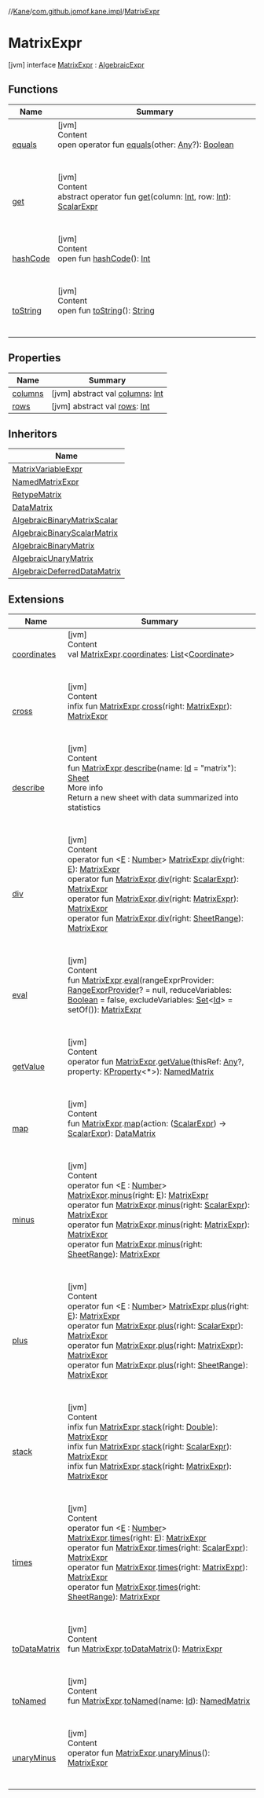 //[Kane](../../index.md)/[com.github.jomof.kane.impl](../index.md)/[MatrixExpr](index.md)



# MatrixExpr  
 [jvm] interface [MatrixExpr](index.md) : [AlgebraicExpr](../-algebraic-expr/index.md)   


## Functions  
  
|  Name|  Summary| 
|---|---|
| <a name="kotlin/Any/equals/#kotlin.Any?/PointingToDeclaration/"></a>[equals](../../com.github.jomof.kane.impl.types/-double-algebraic-type/index.md#%5Bkotlin%2FAny%2Fequals%2F%23kotlin.Any%3F%2FPointingToDeclaration%2F%5D%2FFunctions%2F-931635057)| <a name="kotlin/Any/equals/#kotlin.Any?/PointingToDeclaration/"></a>[jvm]  <br>Content  <br>open operator fun [equals](../../com.github.jomof.kane.impl.types/-double-algebraic-type/index.md#%5Bkotlin%2FAny%2Fequals%2F%23kotlin.Any%3F%2FPointingToDeclaration%2F%5D%2FFunctions%2F-931635057)(other: [Any](https://kotlinlang.org/api/latest/jvm/stdlib/kotlin/-any/index.html)?): [Boolean](https://kotlinlang.org/api/latest/jvm/stdlib/kotlin/-boolean/index.html)  <br><br><br>
| <a name="com.github.jomof.kane.impl/MatrixExpr/get/#kotlin.Int#kotlin.Int/PointingToDeclaration/"></a>[get](get.md)| <a name="com.github.jomof.kane.impl/MatrixExpr/get/#kotlin.Int#kotlin.Int/PointingToDeclaration/"></a>[jvm]  <br>Content  <br>abstract operator fun [get](get.md)(column: [Int](https://kotlinlang.org/api/latest/jvm/stdlib/kotlin/-int/index.html), row: [Int](https://kotlinlang.org/api/latest/jvm/stdlib/kotlin/-int/index.html)): [ScalarExpr](../-scalar-expr/index.md)  <br><br><br>
| <a name="kotlin/Any/hashCode/#/PointingToDeclaration/"></a>[hashCode](../../com.github.jomof.kane.impl.types/-double-algebraic-type/index.md#%5Bkotlin%2FAny%2FhashCode%2F%23%2FPointingToDeclaration%2F%5D%2FFunctions%2F-931635057)| <a name="kotlin/Any/hashCode/#/PointingToDeclaration/"></a>[jvm]  <br>Content  <br>open fun [hashCode](../../com.github.jomof.kane.impl.types/-double-algebraic-type/index.md#%5Bkotlin%2FAny%2FhashCode%2F%23%2FPointingToDeclaration%2F%5D%2FFunctions%2F-931635057)(): [Int](https://kotlinlang.org/api/latest/jvm/stdlib/kotlin/-int/index.html)  <br><br><br>
| <a name="kotlin/Any/toString/#/PointingToDeclaration/"></a>[toString](../../com.github.jomof.kane.impl.types/-object-kane-type/-companion/index.md#%5Bkotlin%2FAny%2FtoString%2F%23%2FPointingToDeclaration%2F%5D%2FFunctions%2F-931635057)| <a name="kotlin/Any/toString/#/PointingToDeclaration/"></a>[jvm]  <br>Content  <br>open fun [toString](../../com.github.jomof.kane.impl.types/-object-kane-type/-companion/index.md#%5Bkotlin%2FAny%2FtoString%2F%23%2FPointingToDeclaration%2F%5D%2FFunctions%2F-931635057)(): [String](https://kotlinlang.org/api/latest/jvm/stdlib/kotlin/-string/index.html)  <br><br><br>


## Properties  
  
|  Name|  Summary| 
|---|---|
| <a name="com.github.jomof.kane.impl/MatrixExpr/columns/#/PointingToDeclaration/"></a>[columns](columns.md)| <a name="com.github.jomof.kane.impl/MatrixExpr/columns/#/PointingToDeclaration/"></a> [jvm] abstract val [columns](columns.md): [Int](https://kotlinlang.org/api/latest/jvm/stdlib/kotlin/-int/index.html)   <br>
| <a name="com.github.jomof.kane.impl/MatrixExpr/rows/#/PointingToDeclaration/"></a>[rows](rows.md)| <a name="com.github.jomof.kane.impl/MatrixExpr/rows/#/PointingToDeclaration/"></a> [jvm] abstract val [rows](rows.md): [Int](https://kotlinlang.org/api/latest/jvm/stdlib/kotlin/-int/index.html)   <br>


## Inheritors  
  
|  Name| 
|---|
| <a name="com.github.jomof.kane.impl/MatrixVariableExpr///PointingToDeclaration/"></a>[MatrixVariableExpr](../-matrix-variable-expr/index.md)
| <a name="com.github.jomof.kane.impl/NamedMatrixExpr///PointingToDeclaration/"></a>[NamedMatrixExpr](../-named-matrix-expr/index.md)
| <a name="com.github.jomof.kane.impl/RetypeMatrix///PointingToDeclaration/"></a>[RetypeMatrix](../-retype-matrix/index.md)
| <a name="com.github.jomof.kane.impl/DataMatrix///PointingToDeclaration/"></a>[DataMatrix](../-data-matrix/index.md)
| <a name="com.github.jomof.kane.impl.functions/AlgebraicBinaryMatrixScalar///PointingToDeclaration/"></a>[AlgebraicBinaryMatrixScalar](../../com.github.jomof.kane.impl.functions/-algebraic-binary-matrix-scalar/index.md)
| <a name="com.github.jomof.kane.impl.functions/AlgebraicBinaryScalarMatrix///PointingToDeclaration/"></a>[AlgebraicBinaryScalarMatrix](../../com.github.jomof.kane.impl.functions/-algebraic-binary-scalar-matrix/index.md)
| <a name="com.github.jomof.kane.impl.functions/AlgebraicBinaryMatrix///PointingToDeclaration/"></a>[AlgebraicBinaryMatrix](../../com.github.jomof.kane.impl.functions/-algebraic-binary-matrix/index.md)
| <a name="com.github.jomof.kane.impl.functions/AlgebraicUnaryMatrix///PointingToDeclaration/"></a>[AlgebraicUnaryMatrix](../../com.github.jomof.kane.impl.functions/-algebraic-unary-matrix/index.md)
| <a name="com.github.jomof.kane.impl.functions/AlgebraicDeferredDataMatrix///PointingToDeclaration/"></a>[AlgebraicDeferredDataMatrix](../../com.github.jomof.kane.impl.functions/-algebraic-deferred-data-matrix/index.md)


## Extensions  
  
|  Name|  Summary| 
|---|---|
| <a name="com.github.jomof.kane.impl//coordinates/com.github.jomof.kane.impl.MatrixExpr#/PointingToDeclaration/"></a>[coordinates](../coordinates.md)| <a name="com.github.jomof.kane.impl//coordinates/com.github.jomof.kane.impl.MatrixExpr#/PointingToDeclaration/"></a>[jvm]  <br>Content  <br>val [MatrixExpr](index.md).[coordinates](../coordinates.md): [List](https://kotlinlang.org/api/latest/jvm/stdlib/kotlin.collections/-list/index.html)<[Coordinate](../-coordinate/index.md)>  <br><br><br>
| <a name="com.github.jomof.kane.functions//cross/com.github.jomof.kane.impl.MatrixExpr#com.github.jomof.kane.impl.MatrixExpr/PointingToDeclaration/"></a>[cross](../../com.github.jomof.kane.functions/cross.md)| <a name="com.github.jomof.kane.functions//cross/com.github.jomof.kane.impl.MatrixExpr#com.github.jomof.kane.impl.MatrixExpr/PointingToDeclaration/"></a>[jvm]  <br>Content  <br>infix fun [MatrixExpr](index.md).[cross](../../com.github.jomof.kane.functions/cross.md)(right: [MatrixExpr](index.md)): [MatrixExpr](index.md)  <br><br><br>
| <a name="com.github.jomof.kane//describe/com.github.jomof.kane.impl.MatrixExpr#kotlin.Any/PointingToDeclaration/"></a>[describe](../../com.github.jomof.kane/describe.md)| <a name="com.github.jomof.kane//describe/com.github.jomof.kane.impl.MatrixExpr#kotlin.Any/PointingToDeclaration/"></a>[jvm]  <br>Content  <br>fun [MatrixExpr](index.md).[describe](../../com.github.jomof.kane/describe.md)(name: [Id](../index.md#%5Bcom.github.jomof.kane.impl%2FId%2F%2F%2FPointingToDeclaration%2F%5D%2FClasslikes%2F-931635057) = "matrix"): [Sheet](../../com.github.jomof.kane.impl.sheet/-sheet/index.md)  <br>More info  <br>Return a new sheet with data summarized into statistics  <br><br><br>
| <a name="com.github.jomof.kane//div/com.github.jomof.kane.impl.MatrixExpr#TypeParam(bounds=[kotlin.Number])/PointingToDeclaration/"></a>[div](../../com.github.jomof.kane/div.md)| <a name="com.github.jomof.kane//div/com.github.jomof.kane.impl.MatrixExpr#TypeParam(bounds=[kotlin.Number])/PointingToDeclaration/"></a>[jvm]  <br>Content  <br>operator fun <[E](../../com.github.jomof.kane/div.md) : [Number](https://kotlinlang.org/api/latest/jvm/stdlib/kotlin/-number/index.html)> [MatrixExpr](index.md).[div](../../com.github.jomof.kane/div.md)(right: [E](../../com.github.jomof.kane/div.md)): [MatrixExpr](index.md)  <br>operator fun [MatrixExpr](index.md).[div](../../com.github.jomof.kane/div.md)(right: [ScalarExpr](../-scalar-expr/index.md)): [MatrixExpr](index.md)  <br>operator fun [MatrixExpr](index.md).[div](../../com.github.jomof.kane/div.md)(right: [MatrixExpr](index.md)): [MatrixExpr](index.md)  <br>operator fun [MatrixExpr](index.md).[div](../../com.github.jomof.kane/div.md)(right: [SheetRange](../../com.github.jomof.kane.impl.sheet/-sheet-range/index.md)): [MatrixExpr](index.md)  <br><br><br>
| <a name="com.github.jomof.kane//eval/com.github.jomof.kane.impl.MatrixExpr#com.github.jomof.kane.impl.sheet.RangeExprProvider?#kotlin.Boolean#kotlin.collections.Set[kotlin.Any]/PointingToDeclaration/"></a>[eval](../../com.github.jomof.kane/eval.md)| <a name="com.github.jomof.kane//eval/com.github.jomof.kane.impl.MatrixExpr#com.github.jomof.kane.impl.sheet.RangeExprProvider?#kotlin.Boolean#kotlin.collections.Set[kotlin.Any]/PointingToDeclaration/"></a>[jvm]  <br>Content  <br>fun [MatrixExpr](index.md).[eval](../../com.github.jomof.kane/eval.md)(rangeExprProvider: [RangeExprProvider](../../com.github.jomof.kane.impl.sheet/-range-expr-provider/index.md)? = null, reduceVariables: [Boolean](https://kotlinlang.org/api/latest/jvm/stdlib/kotlin/-boolean/index.html) = false, excludeVariables: [Set](https://kotlinlang.org/api/latest/jvm/stdlib/kotlin.collections/-set/index.html)<[Id](../index.md#%5Bcom.github.jomof.kane.impl%2FId%2F%2F%2FPointingToDeclaration%2F%5D%2FClasslikes%2F-931635057)> = setOf()): [MatrixExpr](index.md)  <br><br><br>
| <a name="com.github.jomof.kane//getValue/com.github.jomof.kane.impl.MatrixExpr#kotlin.Any?#kotlin.reflect.KProperty[*]/PointingToDeclaration/"></a>[getValue](../../com.github.jomof.kane/get-value.md)| <a name="com.github.jomof.kane//getValue/com.github.jomof.kane.impl.MatrixExpr#kotlin.Any?#kotlin.reflect.KProperty[*]/PointingToDeclaration/"></a>[jvm]  <br>Content  <br>operator fun [MatrixExpr](index.md).[getValue](../../com.github.jomof.kane/get-value.md)(thisRef: [Any](https://kotlinlang.org/api/latest/jvm/stdlib/kotlin/-any/index.html)?, property: [KProperty](https://kotlinlang.org/api/latest/jvm/stdlib/kotlin.reflect/-k-property/index.html)<*>): [NamedMatrix](../-named-matrix/index.md)  <br><br><br>
| <a name="com.github.jomof.kane.impl//map/com.github.jomof.kane.impl.MatrixExpr#kotlin.Function1[com.github.jomof.kane.impl.ScalarExpr,com.github.jomof.kane.impl.ScalarExpr]/PointingToDeclaration/"></a>[map](../map.md)| <a name="com.github.jomof.kane.impl//map/com.github.jomof.kane.impl.MatrixExpr#kotlin.Function1[com.github.jomof.kane.impl.ScalarExpr,com.github.jomof.kane.impl.ScalarExpr]/PointingToDeclaration/"></a>[jvm]  <br>Content  <br>fun [MatrixExpr](index.md).[map](../map.md)(action: ([ScalarExpr](../-scalar-expr/index.md)) -> [ScalarExpr](../-scalar-expr/index.md)): [DataMatrix](../-data-matrix/index.md)  <br><br><br>
| <a name="com.github.jomof.kane//minus/com.github.jomof.kane.impl.MatrixExpr#TypeParam(bounds=[kotlin.Number])/PointingToDeclaration/"></a>[minus](../../com.github.jomof.kane/minus.md)| <a name="com.github.jomof.kane//minus/com.github.jomof.kane.impl.MatrixExpr#TypeParam(bounds=[kotlin.Number])/PointingToDeclaration/"></a>[jvm]  <br>Content  <br>operator fun <[E](../../com.github.jomof.kane/minus.md) : [Number](https://kotlinlang.org/api/latest/jvm/stdlib/kotlin/-number/index.html)> [MatrixExpr](index.md).[minus](../../com.github.jomof.kane/minus.md)(right: [E](../../com.github.jomof.kane/minus.md)): [MatrixExpr](index.md)  <br>operator fun [MatrixExpr](index.md).[minus](../../com.github.jomof.kane/minus.md)(right: [ScalarExpr](../-scalar-expr/index.md)): [MatrixExpr](index.md)  <br>operator fun [MatrixExpr](index.md).[minus](../../com.github.jomof.kane/minus.md)(right: [MatrixExpr](index.md)): [MatrixExpr](index.md)  <br>operator fun [MatrixExpr](index.md).[minus](../../com.github.jomof.kane/minus.md)(right: [SheetRange](../../com.github.jomof.kane.impl.sheet/-sheet-range/index.md)): [MatrixExpr](index.md)  <br><br><br>
| <a name="com.github.jomof.kane//plus/com.github.jomof.kane.impl.MatrixExpr#TypeParam(bounds=[kotlin.Number])/PointingToDeclaration/"></a>[plus](../../com.github.jomof.kane/plus.md)| <a name="com.github.jomof.kane//plus/com.github.jomof.kane.impl.MatrixExpr#TypeParam(bounds=[kotlin.Number])/PointingToDeclaration/"></a>[jvm]  <br>Content  <br>operator fun <[E](../../com.github.jomof.kane/plus.md) : [Number](https://kotlinlang.org/api/latest/jvm/stdlib/kotlin/-number/index.html)> [MatrixExpr](index.md).[plus](../../com.github.jomof.kane/plus.md)(right: [E](../../com.github.jomof.kane/plus.md)): [MatrixExpr](index.md)  <br>operator fun [MatrixExpr](index.md).[plus](../../com.github.jomof.kane/plus.md)(right: [ScalarExpr](../-scalar-expr/index.md)): [MatrixExpr](index.md)  <br>operator fun [MatrixExpr](index.md).[plus](../../com.github.jomof.kane/plus.md)(right: [MatrixExpr](index.md)): [MatrixExpr](index.md)  <br>operator fun [MatrixExpr](index.md).[plus](../../com.github.jomof.kane/plus.md)(right: [SheetRange](../../com.github.jomof.kane.impl.sheet/-sheet-range/index.md)): [MatrixExpr](index.md)  <br><br><br>
| <a name="com.github.jomof.kane.functions//stack/com.github.jomof.kane.impl.MatrixExpr#kotlin.Double/PointingToDeclaration/"></a>[stack](../../com.github.jomof.kane.functions/stack.md)| <a name="com.github.jomof.kane.functions//stack/com.github.jomof.kane.impl.MatrixExpr#kotlin.Double/PointingToDeclaration/"></a>[jvm]  <br>Content  <br>infix fun [MatrixExpr](index.md).[stack](../../com.github.jomof.kane.functions/stack.md)(right: [Double](https://kotlinlang.org/api/latest/jvm/stdlib/kotlin/-double/index.html)): [MatrixExpr](index.md)  <br>infix fun [MatrixExpr](index.md).[stack](../../com.github.jomof.kane.functions/stack.md)(right: [ScalarExpr](../-scalar-expr/index.md)): [MatrixExpr](index.md)  <br>infix fun [MatrixExpr](index.md).[stack](../../com.github.jomof.kane.functions/stack.md)(right: [MatrixExpr](index.md)): [MatrixExpr](index.md)  <br><br><br>
| <a name="com.github.jomof.kane//times/com.github.jomof.kane.impl.MatrixExpr#TypeParam(bounds=[kotlin.Number])/PointingToDeclaration/"></a>[times](../../com.github.jomof.kane/times.md)| <a name="com.github.jomof.kane//times/com.github.jomof.kane.impl.MatrixExpr#TypeParam(bounds=[kotlin.Number])/PointingToDeclaration/"></a>[jvm]  <br>Content  <br>operator fun <[E](../../com.github.jomof.kane/times.md) : [Number](https://kotlinlang.org/api/latest/jvm/stdlib/kotlin/-number/index.html)> [MatrixExpr](index.md).[times](../../com.github.jomof.kane/times.md)(right: [E](../../com.github.jomof.kane/times.md)): [MatrixExpr](index.md)  <br>operator fun [MatrixExpr](index.md).[times](../../com.github.jomof.kane/times.md)(right: [ScalarExpr](../-scalar-expr/index.md)): [MatrixExpr](index.md)  <br>operator fun [MatrixExpr](index.md).[times](../../com.github.jomof.kane/times.md)(right: [MatrixExpr](index.md)): [MatrixExpr](index.md)  <br>operator fun [MatrixExpr](index.md).[times](../../com.github.jomof.kane/times.md)(right: [SheetRange](../../com.github.jomof.kane.impl.sheet/-sheet-range/index.md)): [MatrixExpr](index.md)  <br><br><br>
| <a name="com.github.jomof.kane.impl//toDataMatrix/com.github.jomof.kane.impl.MatrixExpr#/PointingToDeclaration/"></a>[toDataMatrix](../to-data-matrix.md)| <a name="com.github.jomof.kane.impl//toDataMatrix/com.github.jomof.kane.impl.MatrixExpr#/PointingToDeclaration/"></a>[jvm]  <br>Content  <br>fun [MatrixExpr](index.md).[toDataMatrix](../to-data-matrix.md)(): [MatrixExpr](index.md)  <br><br><br>
| <a name="com.github.jomof.kane.impl//toNamed/com.github.jomof.kane.impl.MatrixExpr#kotlin.Any/PointingToDeclaration/"></a>[toNamed](../to-named.md)| <a name="com.github.jomof.kane.impl//toNamed/com.github.jomof.kane.impl.MatrixExpr#kotlin.Any/PointingToDeclaration/"></a>[jvm]  <br>Content  <br>fun [MatrixExpr](index.md).[toNamed](../to-named.md)(name: [Id](../index.md#%5Bcom.github.jomof.kane.impl%2FId%2F%2F%2FPointingToDeclaration%2F%5D%2FClasslikes%2F-931635057)): [NamedMatrix](../-named-matrix/index.md)  <br><br><br>
| <a name="com.github.jomof.kane.functions//unaryMinus/com.github.jomof.kane.impl.MatrixExpr#/PointingToDeclaration/"></a>[unaryMinus](../../com.github.jomof.kane.functions/unary-minus.md)| <a name="com.github.jomof.kane.functions//unaryMinus/com.github.jomof.kane.impl.MatrixExpr#/PointingToDeclaration/"></a>[jvm]  <br>Content  <br>operator fun [MatrixExpr](index.md).[unaryMinus](../../com.github.jomof.kane.functions/unary-minus.md)(): [MatrixExpr](index.md)  <br><br><br>

